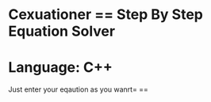 # Cexuationer == Step By Step Equation Solver

# Language: C++

Just enter your eqaution as you wanrt= ==       
